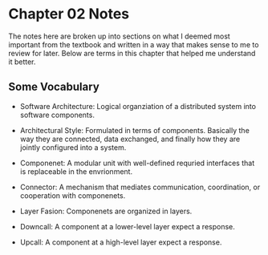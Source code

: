 # Chapter 02 Notes 

The notes here are broken up into sections on what I deemed most important from the textbook and written in a way that makes sense to me to review for later. Below are terms in this chapter that helped me understand it better.

## Some Vocabulary

* Software Architecture: Logical organziation of a distributed system into software components.

* Architectural Style: Formulated in terms of components. Basically the way they are connected, data exchanged, and finally how they are jointly configured into a system.

* Componenet: A modular unit with well-defined requried interfaces that is replaceable in the envrionment. 

* Connector: A mechanism that mediates communication, coordination, or cooperation with componenets. 

* Layer Fasion: Componenets are organized in layers.

* Downcall: A component at a lower-level layer expect a response.

* Upcall: A component at a high-level layer expect a response. 



